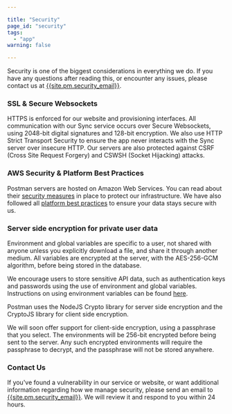 ```yaml
---

title: "Security"
page_id: "security"
tags: 
  - "app"
warning: false

---
```


Security is one of the biggest considerations in everything we do. If you have any questions after reading this, or encounter any issues, please contact us at [{{site.pm.security_email}}][0].

### SSL & Secure Websockets

HTTPS is enforced for our website and provisioning interfaces. All communication with our Sync service occurs over Secure Websockets, using 2048-bit digital signatures and 128-bit encryption. We also use HTTP Strict Transport Security to ensure the app never interacts with the Sync server over insecure HTTP. Our servers are also protected against CSRF (Cross Site Request Forgery) and CSWSH (Socket Hijacking) attacks.

### AWS Security & Platform Best Practices

Postman servers are hosted on Amazon Web Services. You can read about their [security measures][1] in place to protect our infrastructure. We have also followed all [platform best practices][2] to ensure your data stays secure with us.

### Server side encryption for private user data

Environment and global variables are specific to a user, not shared with anyone unless you explicitly download a file, and share it through another medium. All variables are encrypted at the server, with the AES-256-GCM algorithm, before being stored in the database.

We encourage users to store sensitive API data, such as authentication keys and passwords using the use of environment and global variables. Instructions on using environment variables can be found [here][3].

Postman uses the NodeJS Crypto library for server side encryption and the CryptoJS library for client side encryption.

We will soon offer support for client-side encryption, using a passphrase that you select. The environments will be 256-bit encrypted before being sent to the server. Any such encrypted environments will require the passphrase to decrypt, and the passphrase will not be stored anywhere.

### Contact Us

If you've found a vulnerability in our service or website, or want additional information regarding how we manage security, please send an email to [{{site.pm.security_email}}][0]. We will review it and respond to you within 24 hours.


[0]: mailto:{{site.pm.security_email}}
[1]: http://aws.amazon.com/security/
[2]: http://aws.amazon.com/security/security-resources/
[3]: https://www.getpostman.com/docs/environments
